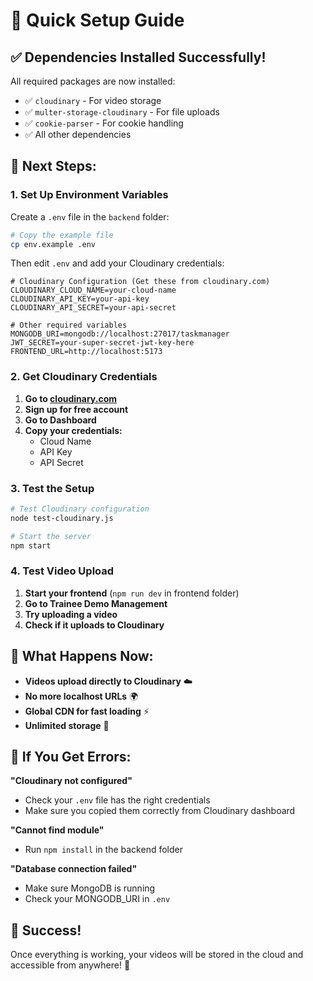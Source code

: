 # 🚀 Quick Setup Guide

## **✅ Dependencies Installed Successfully!**

All required packages are now installed:
- ✅ `cloudinary` - For video storage
- ✅ `multer-storage-cloudinary` - For file uploads
- ✅ `cookie-parser` - For cookie handling
- ✅ All other dependencies

## **🔧 Next Steps:**

### **1. Set Up Environment Variables**

Create a `.env` file in the `backend` folder:

```bash
# Copy the example file
cp env.example .env
```

Then edit `.env` and add your Cloudinary credentials:

```env
# Cloudinary Configuration (Get these from cloudinary.com)
CLOUDINARY_CLOUD_NAME=your-cloud-name
CLOUDINARY_API_KEY=your-api-key
CLOUDINARY_API_SECRET=your-api-secret

# Other required variables
MONGODB_URI=mongodb://localhost:27017/taskmanager
JWT_SECRET=your-super-secret-jwt-key-here
FRONTEND_URL=http://localhost:5173
```

### **2. Get Cloudinary Credentials**

1. **Go to [cloudinary.com](https://cloudinary.com)**
2. **Sign up for free account**
3. **Go to Dashboard**
4. **Copy your credentials:**
   - Cloud Name
   - API Key
   - API Secret

### **3. Test the Setup**

```bash
# Test Cloudinary configuration
node test-cloudinary.js

# Start the server
npm start
```

### **4. Test Video Upload**

1. **Start your frontend** (`npm run dev` in frontend folder)
2. **Go to Trainee Demo Management**
3. **Try uploading a video**
4. **Check if it uploads to Cloudinary**

## **🎯 What Happens Now:**

- **Videos upload directly to Cloudinary** ☁️
- **No more localhost URLs** 🌍
- **Global CDN for fast loading** ⚡
- **Unlimited storage** 💾

## **🚨 If You Get Errors:**

**"Cloudinary not configured"**
- Check your `.env` file has the right credentials
- Make sure you copied them correctly from Cloudinary dashboard

**"Cannot find module"**
- Run `npm install` in the backend folder

**"Database connection failed"**
- Make sure MongoDB is running
- Check your MONGODB_URI in `.env`

## **🎉 Success!**

Once everything is working, your videos will be stored in the cloud and accessible from anywhere! 🚀
